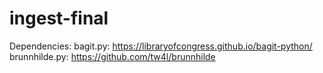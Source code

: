 # ingest-final

Dependencies:
bagit.py: https://libraryofcongress.github.io/bagit-python/
brunnhilde.py: https://github.com/tw4l/brunnhilde
